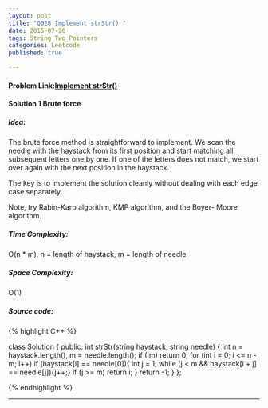 ```yaml
---
layout: post
title: "Q028 Implement strStr() "
date: 2015-07-20
tags: String Two_Pointers
categories: Leetcode
published: true

---
```

#### Problem Link:[Implement strStr() ](https://leetcode.com/problems/implement-strstr/) 

#### Solution 1 Brute force

##### Idea:

The brute force method is straightforward to implement. We scan the needle with the haystack from its first position and start matching all subsequent letters one by one. If one of the letters does not match, we start over again with the next position in the haystack.

The key is to implement the solution cleanly without dealing with each edge case separately.

Note, try Rabin-Karp algorithm, KMP algorithm, and the Boyer- Moore algorithm.
   
##### Time Complexity:

O(n * m), n = length of haystack, m = length of needle

##### Space Complexity:

O(1)

##### Source code:
{% highlight C++ %}

class Solution {
public:
    int strStr(string haystack, string needle) {
        int n = haystack.length(), m = needle.length();
        if (!m) return 0;
        for (int i = 0; i <= n - m; i++)
            if (haystack[i] == needle[0]){
                int j = 1;
                while (j < m && haystack[i + j] == needle[j]){j++;}
                if (j >= m) return i;
            }
        return -1;
    }
};

{% endhighlight %}

---



